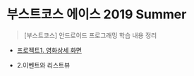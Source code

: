 # 부스트코스 에이스 2019 Summer
> [부스트코스] 안드로이드 프로그래밍 학습 내용 정리
+ [프로젝트1. 영화상세 화면](https://github.com/mjy1529/BoostCoarse_Summer/blob/master/PJT1_review.md)

+ 2.이벤트와 리스트뷰
